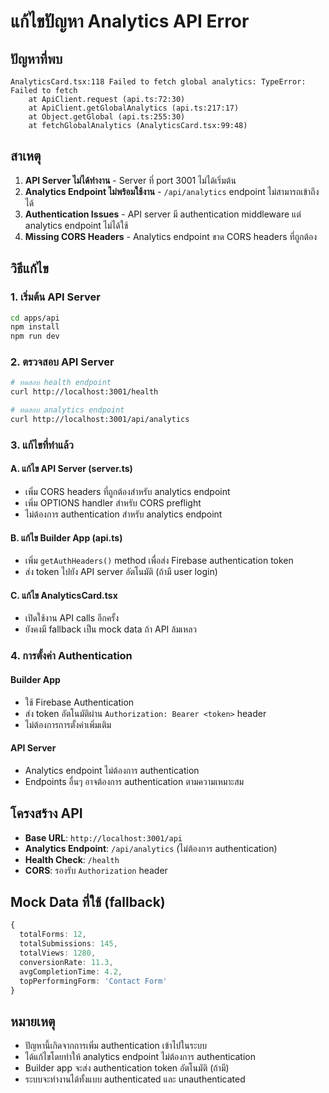 # แก้ไขปัญหา Analytics API Error

## ปัญหาที่พบ
```
AnalyticsCard.tsx:118 Failed to fetch global analytics: TypeError: Failed to fetch
    at ApiClient.request (api.ts:72:30)
    at ApiClient.getGlobalAnalytics (api.ts:217:17)
    at Object.getGlobal (api.ts:255:30)
    at fetchGlobalAnalytics (AnalyticsCard.tsx:99:48)
```

## สาเหตุ
1. **API Server ไม่ได้ทำงาน** - Server ที่ port 3001 ไม่ได้เริ่มต้น
2. **Analytics Endpoint ไม่พร้อมใช้งาน** - `/api/analytics` endpoint ไม่สามารถเข้าถึงได้
3. **Authentication Issues** - API server มี authentication middleware แต่ analytics endpoint ไม่ได้ใช้
4. **Missing CORS Headers** - Analytics endpoint ขาด CORS headers ที่ถูกต้อง

## วิธีแก้ไข

### 1. เริ่มต้น API Server
```bash
cd apps/api
npm install
npm run dev
```

### 2. ตรวจสอบ API Server
```bash
# ทดสอบ health endpoint
curl http://localhost:3001/health

# ทดสอบ analytics endpoint
curl http://localhost:3001/api/analytics
```

### 3. แก้ไขที่ทำแล้ว

#### A. แก้ไข API Server (server.ts)
- เพิ่ม CORS headers ที่ถูกต้องสำหรับ analytics endpoint
- เพิ่ม OPTIONS handler สำหรับ CORS preflight
- ไม่ต้องการ authentication สำหรับ analytics endpoint

#### B. แก้ไข Builder App (api.ts)
- เพิ่ม `getAuthHeaders()` method เพื่อส่ง Firebase authentication token
- ส่ง token ไปยัง API server อัตโนมัติ (ถ้ามี user login)

#### C. แก้ไข AnalyticsCard.tsx
- เปิดใช้งาน API calls อีกครั้ง
- ยังคงมี fallback เป็น mock data ถ้า API ล้มเหลว

### 4. การตั้งค่า Authentication

#### Builder App
- ใช้ Firebase Authentication
- ส่ง token อัตโนมัติผ่าน `Authorization: Bearer <token>` header
- ไม่ต้องการการตั้งค่าเพิ่มเติม

#### API Server
- Analytics endpoint ไม่ต้องการ authentication
- Endpoints อื่นๆ อาจต้องการ authentication ตามความเหมาะสม

## โครงสร้าง API
- **Base URL**: `http://localhost:3001/api`
- **Analytics Endpoint**: `/api/analytics` (ไม่ต้องการ authentication)
- **Health Check**: `/health`
- **CORS**: รองรับ `Authorization` header

## Mock Data ที่ใช้ (fallback)
```typescript
{
  totalForms: 12,
  totalSubmissions: 145,
  totalViews: 1280,
  conversionRate: 11.3,
  avgCompletionTime: 4.2,
  topPerformingForm: 'Contact Form'
}
```

## หมายเหตุ
- ปัญหานี้เกิดจากการเพิ่ม authentication เข้าไปในระบบ
- ได้แก้ไขโดยทำให้ analytics endpoint ไม่ต้องการ authentication
- Builder app จะส่ง authentication token อัตโนมัติ (ถ้ามี)
- ระบบจะทำงานได้ทั้งแบบ authenticated และ unauthenticated
